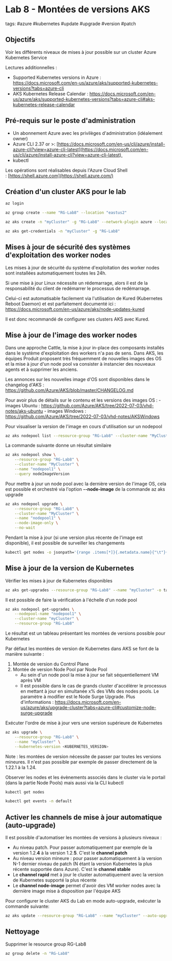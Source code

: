 # Lab 8 - Montées de versions AKS
tags: #azure #kubernetes #update #upgrade #version #patch

## Objectifs
Voir les différents niveaux de mises à jour possible sur un cluster Azure Kubernetes Service

Lectures additionnelles :

- Supported Kubernetes versions in Azure : https://docs.microsoft.com/en-us/azure/aks/supported-kubernetes-versions?tabs=azure-cli
- AKS Kubernetes Release Calendar : https://docs.microsoft.com/en-us/azure/aks/supported-kubernetes-versions?tabs=azure-cli#aks-kubernetes-release-calendar

## Pré-requis sur le poste d'administration

-   Un abonnement Azure avec les privilèges d'administration (idéalement owner)
-   Azure CLI 2.37 or >: [https://docs.microsoft.com/en-us/cli/azure/install-azure-cli?view=azure-cli-latest](https://docs.microsoft.com/en-us/cli/azure/install-azure-cli?view=azure-cli-latest) 
-   kubectl

Les opérations sont réalisables depuis l'Azure Cloud Shell : [https://shell.azure.com](https://shell.azure.com/)

## Création d'un cluster AKS pour le lab

```bash
az login

az group create --name "RG-Lab8" --location "eastus2"

az aks create -n "myCluster" -g "RG-Lab8" --network-plugin azure --location "eastus2"

az aks get-credentials -n "myCluster" -g "RG-Lab8"
```

## Mises à jour de sécurité des systèmes d'exploitation des worker nodes
Les mises à jour de sécurité du système d'exploitation des worker nodes sont installées automatiquement toutes les 24h. 

Si une mise à jour Linux nécessite un rédemarrage, alors il est de la responsabilité du client de redémarrer le processus de redémarrage.

Celui-ci est automatisable facilement via l'utilisation de Kured (Kubernetes Reboot Daemon) et est parfaitement documenté ici : https://docs.microsoft.com/en-us/azure/aks/node-updates-kured

Il est donc recommandé de configurer ses clusters AKS avec Kured.

## Mise à jour de l'image des worker nodes
Dans une approche Cattle, la mise à jour in-place des composants installés dans le système d'exploitation des workers n'a pas de sens. Dans AKS, les équipes Produit proposent très fréquemment de nouvelles images des OS et la mise à jour d'un node pool va consister à instancier des nouveaux agents et à supprimer les anciens.

Les annonces sur les nouvelles image d'OS sont disponibles dans le changelog d'AKS : https://github.com/Azure/AKS/blob/master/CHANGELOG.md

Pour avoir plus de détails sur le contenu et les versions des images OS :
	- images Ubuntu : https://github.com/Azure/AKS/tree/2022-07-03/vhd-notes/aks-ubuntu
	- images Windows : https://github.com/Azure/AKS/tree/2022-07-03/vhd-notes/AKSWindows

Pour visualiser la version de l'image en cours d'utilisation sur un nodepool 
```bash
az aks nodepool list --resource-group "RG-Lab8" --cluster-name "MyCluster" -o yaml | grep nodeImageVersion
```

La commande suivante donne un résultat similaire
```bash
az aks nodepool show \
    --resource-group "RG-Lab8" \
    --cluster-name "MyCluster" \
    --name "nodepool1" \
    --query nodeImageVersion
```

Pour mettre à jour un node pool avec la dernière version de l'image OS, cela est possible et orchestré via l'option __--node-image__ de la commande az aks upgrade 

```bash
az aks nodepool upgrade \
    --resource-group "RG-Lab8" \
    --cluster-name "MyCluster" \
    --name "nodepool1" \
    --node-image-only \
    --no-wait
```

Pendant la mise à jour (si une version plus récente de l'image est disponible), il est possible de surveiller les changements

```bash 
kubectl get nodes -o jsonpath='{range .items[*]}{.metadata.name}{"\t"}{.metadata.labels.kubernetes\.azure\.com\/node-image-version}{"\n"}{end}'
```

## Mise à jour de la version de Kubernetes

Vérifier les mises à jour de Kubernetes disponibles
```bash
az aks get-upgrades --resource-group "RG-Lab8" --name "myCluster" -o table
```

Il est possible de faire la vérification à l'échelle d'un node pool

```bash
az aks nodepool get-upgrades \
    --nodepool-name "nodepool1" \
    --cluster-name "myCluster" \
    --resource-group "RG-Lab8"
```

Le résultat est un tableau présentant les montées de versions possible pour Kubernetes

Par défaut les montées de version de Kubernetes dans AKS se font de la manière suivante :
1. Montée de version du Control Plane
2. Montée de version Node Pool par Node Pool
	- Au sein d'un node pool la mise à jour se fait séquentiellement VM après VM
	- Il est possible dans le cas de grands cluster d'accélérer le processus en mettant à jour en simultanée x% des VMs des nodes pools. Le paramètre à modifier est le Node Surge Upgrade. Plus d'informations : https://docs.microsoft.com/en-us/azure/aks/upgrade-cluster?tabs=azure-cli#customize-node-surge-upgrade

Exécuter l'ordre de mise à jour vers une version supérieure de Kubernetes

```bash
az aks upgrade \
    --resource-group "RG-Lab8" \
    --name "myCluster" \
    --kubernetes-version <KUBERNETES_VERSION>
```

Note : les montées de version nécessite de passer par toutes les versions mineures. Il n'est pas possible par exemple de passer directement de la 1.22.1 à la 1.24.

Observer les nodes et les évènements associés dans le cluster via le portail (dans la partie Node Pools) mais aussi via la CLI kubectl

```bash
kubectl get nodes

kubectl get events -n default
```

## Activer les channels de mise à jour automatique (auto-upgrade)

Il est possible d'automatiser les montées de versions à plusieurs niveaux : 
- Au niveau patch. Pour passer automatiquement par exemple de la version 1.2.__4__ à la version 1.2.**5**. C'est le __channel patch__
- Au niveau version mineure : pour passer automatiquement à la version N-1 dernier niveau de patch (N étant la version Kubernetes la plus récente supportée dans Azure). C'est le __channel stable__
- Le __channel rapid__ met à jour le cluster automatiquement avec la version de Kubernetes supporté la plus récente
- Le __channel node-image__ permet d'avoir des VM worker nodes avec la dernière image mise à disposition par l'équipe AKS

Pour configurer le cluster AKS du Lab en mode auto-upgrade, exécuter la commande suivante:

```bash
az aks update --resource-group "RG-Lab8" --name "myCluster" --auto-upgrade-channel rapid -o jsonc
```


## Nettoyage 
Supprimer le resource group RG-Lab8

```bash
az group delete -n "RG-Lab8"
```
